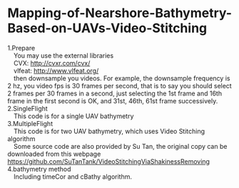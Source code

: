 # Mapping-of-Nearshore-Bathymetry-Based-on-UAVs-Video-Stitching

1.Prepare  
&ensp;&ensp;You may use the external libraries  
&ensp;&ensp;CVX: http://cvxr.com/cvx/  
&ensp;&ensp;vlfeat: http://www.vlfeat.org/  
&ensp;&ensp;then downsample you videos. For example, the downsample frequency is 2 hz, you video fps is 30 frames per second, that is to say you should select 2 frames per 30 frames in a second, just selecting the 1st frame and 16th frame in the first second is OK, and 31st, 46th,  61st frame successively.
2.SingleFlight  
&ensp;&ensp;This code is for a single UAV bathymetry  
3.MultipleFlight  
&ensp;&ensp;This code is for two UAV bathymetry, which uses Video Stitching algorithm  
&ensp;&ensp;Some source code are also provided by Su Tan, the original copy can be downloaded from this webpage https://github.com/SuTanTank/VideoStitchingViaShakinessRemoving  
4.bathymetry method  
&ensp;&ensp;Including timeCor and cBathy algorithm.
